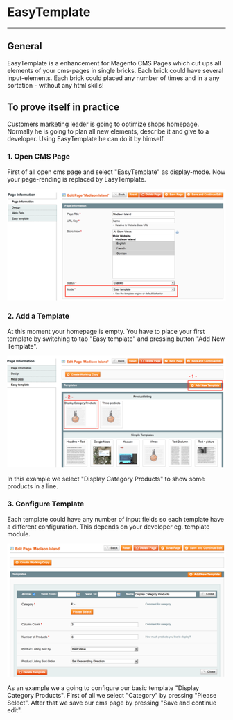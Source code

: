# EasyTemplate

---------------------------------------------------------------------------------

## General

EasyTemplate is a enhancement for Magento CMS Pages which cut ups all elements of your cms-pages in single bricks.
Each brick could have several input-elements. Each brick could placed any number of times and in a any sortation - 
without any html skills!

## To prove itself in practice

Customers marketing leader is going to optimize shops homepage. 
Normally he is going to plan all new elements, describe it and give to a developer.
Using EasyTemplate he can do it by himself.

### 1. Open CMS Page

First of all open cms page and select "EasyTemplate" as display-mode.
Now your page-rending is replaced by EasyTemplate.

![select mode](doc/select-mode.png)

### 2. Add a Template

At this moment your homepage is empty. You have to place your first template by switching to tab "Easy template" 
and pressing button "Add New Template".

![add new template](doc/select-template.png)

In this example we select "Display Category Products" to show some products in a line.

### 3. Configure Template

Each template could have any number of input fields so each template have a different configuration.
This depends on your developer eg. template module.

![add new template](doc/category_products.png)

As an example we a going to configure our basic template "Display Category Products". First of all we select 
"Category" by pressing "Please Select". After that we save our cms page by pressing "Save and continue edit".
